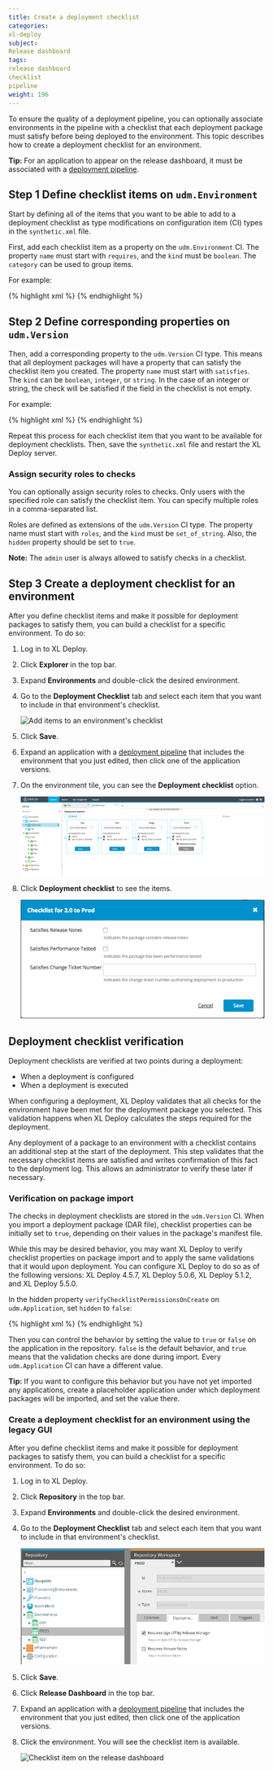 ```yaml
---
title: Create a deployment checklist
categories:
xl-deploy
subject:
Release dashboard
tags:
release dashboard
checklist
pipeline
weight: 196
---
```


To ensure the quality of a deployment pipeline, you can optionally associate environments in the pipeline with a checklist that each deployment package must satisfy before being deployed to the environment. This topic describes how to create a deployment checklist for an environment.

**Tip:** For an application to appear on the release dashboard, it must be associated with a [deployment pipeline](/xl-deploy/how-to/create-a-deployment-pipeline.html).

## Step 1 Define checklist items on `udm.Environment`

Start by defining all of the items that you want to be able to add to a deployment checklist as type modifications on configuration item (CI) types in the `synthetic.xml` file.

First, add each checklist item as a property on the `udm.Environment` CI. The property `name` must start with `requires`, and the `kind` must be `boolean`. The `category` can be used to group items.

For example:

{% highlight xml %}
<type-modification type="udm.Environment">
  <property name="requiresReleaseNotes" description="Release notes are required" kind="boolean" required="false" category="Deployment Checklist" />
  <property name="requiresPerformanceTested" description="Performance testing is required" kind="boolean" required="false" category="Deployment Checklist" />
  <property name="requiresChangeTicketNumber" description="Change ticket number authorizing deployment is required" kind="boolean" required="false" category="Deployment Checklist" />
</type-modification>
{% endhighlight %}

## Step 2 Define corresponding properties on `udm.Version`

Then, add a corresponding property to the `udm.Version` CI type. This means that all deployment packages will have a property that can satisfy the checklist item you created. The property `name` must start with `satisfies`. The `kind` can be `boolean`, `integer`, or `string`. In the case of an integer or string, the check will be satisfied if the field in the checklist is not empty.

For example:

{% highlight xml %}
<type-modification type="udm.Version">
  <property name="satisfiesReleaseNotes" description="Indicates the package contains release notes" kind="boolean" required="false" category="Deployment Checklist"/>
  <property name="rolesReleaseNotes" kind="set_of_string" hidden="true" default="senior-deployer" />
  <property name="satisfiesPerformanceTested" description="Indicates the package has been performance tested" kind="boolean" required="false" category="Deployment Checklist"/>
  <property name="satisfiesChangeTicketNumber" description="Indicates the change ticket number authorizing deployment to production" kind="string" required="false" category="Deployment Checklist">
    <rule type="regex" pattern="^[a-zA-Z]+-[0-9]+$" message="Ticket number should be of the form JIRA-[number]" />
  </property>
</type-modification>
{% endhighlight %}

Repeat this process for each checklist item that you want to be available for deployment checklists. Then, save the `synthetic.xml` file and restart the XL Deploy server.

### Assign security roles to checks

You can optionally assign security roles to checks. Only users with the specified role can satisfy the checklist item. You can specify multiple roles in a comma-separated list.

Roles are defined as extensions of the `udm.Version` CI type. The property name must start with `roles`, and the `kind` must be `set_of_string`. Also, the `hidden` property should be set to `true`.

**Note:** The `admin` user is always allowed to satisfy checks in a checklist.

## Step 3 Create a deployment checklist for an environment

After you define checklist items and make it possible for deployment packages to satisfy them, you can build a checklist for a specific environment. To do so:

1. Log in to XL Deploy.
1. Click **Explorer** in the top bar.
1. Expand **Environments** and double-click the desired environment.
1. Go to the **Deployment Checklist** tab and select each item that you want to include in that environment's checklist.

    ![Add items to an environment's checklist](images/deployment-checklist-environment.png)

1. Click **Save**.
1. Expand an application with a [deployment pipeline](/xl-deploy/how-to/create-a-deployment-pipeline.html) that includes the environment that you just edited, then click one of the application versions.
1. On the environment tile, you can see the **Deployment checklist** option.

    ![Checklist on the environment tile](images/deployment-pipeline-htmlgui.png)

1. Click **Deployment checklist** to see the items.    

    ![Checklist items dialog](images/deployment-checklist-dialog.png)

## Deployment checklist verification

Deployment checklists are verified at two points during a deployment:

* When a deployment is configured
* When a deployment is executed

When configuring a deployment, XL Deploy validates that all checks for the environment have been met for the deployment package you selected. This validation happens when XL Deploy calculates the steps required for the deployment.

Any deployment of a package to an environment with a checklist contains an additional step at the start of the deployment. This step validates that the necessary checklist items are satisfied and writes confirmation of this fact to the deployment log. This allows an administrator to verify these later if necessary.

### Verification on package import

The checks in deployment checklists are stored in the `udm.Version` CI. When you import a deployment package (DAR file), checklist properties can be initially set to `true`, depending on their values in the package's manifest file.

While this may be desired behavior, you may want XL Deploy to verify checklist properties on package import and to apply the same validations that it would upon deployment. You can configure XL Deploy to do so as of the following versions: XL Deploy 4.5.7, XL Deploy 5.0.6, XL Deploy 5.1.2, and XL Deploy 5.5.0.

In the hidden property `verifyChecklistPermissionsOnCreate` on `udm.Application`, set `hidden` to `false`:

{% highlight xml %}
<type-modification type="udm.Application">
    <property name="verifyChecklistPermissionsOnCreate" kind="boolean" hidden="false" required="false" description="If true, permissions for changing checklist requirements will be checked on import"/>
</type-modification>
{% endhighlight %}

Then you can control the behavior by setting the value to `true` or `false` on the application in the repository. `false` is the default behavior, and `true` means that the validation checks are done during import. Every `udm.Application` CI can have a different value.

**Tip:** If you want to configure this behavior but you have not yet imported any applications, create a placeholder application under which deployment packages will be imported, and set the value there.

### Create a deployment checklist for an environment using the legacy GUI

After you define checklist items and make it possible for deployment packages to satisfy them, you can build a checklist for a specific environment. To do so:

1. Log in to XL Deploy.
1. Click **Repository** in the top bar.
1. Expand **Environments** and double-click the desired environment.
1. Go to the **Deployment Checklist** tab and select each item that you want to include in that environment's checklist.

    ![Add items to an environment's checklist](images/releasedashboard-edit-environment.png)

1. Click **Save**.
1. Click **Release Dashboard** in the top bar.
1. Expand an application with a [deployment pipeline](/xl-deploy/how-to/create-a-deployment-pipeline.html) that includes the environment that you just edited, then click one of the application versions.
1. Click the environment. You will see the checklist item is available.

    ![Checklist item on the release dashboard](images/releasedashboard-pipeline.png)
